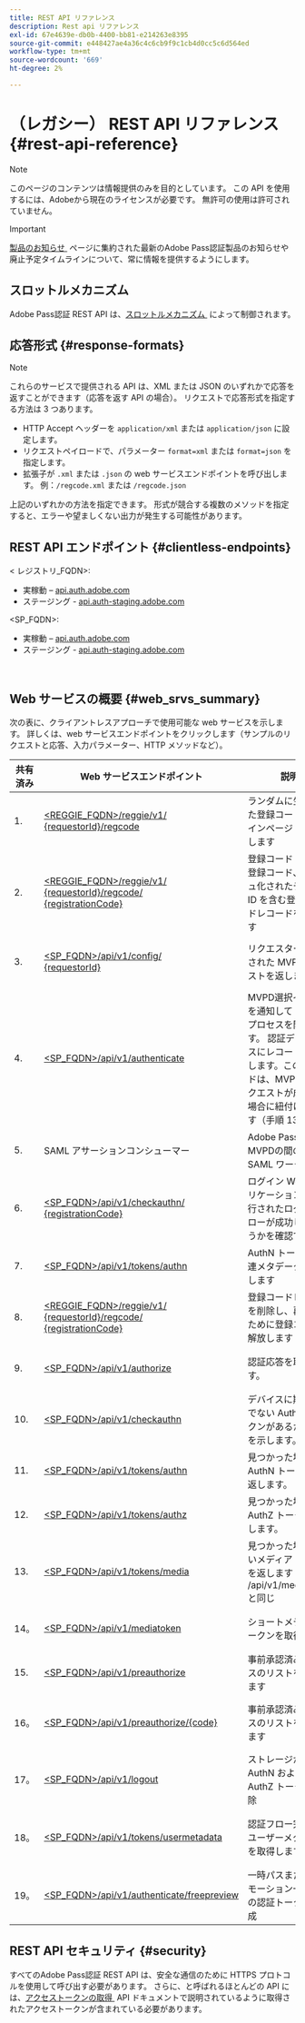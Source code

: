 ```yaml
---
title: REST API リファレンス
description: Rest api リファレンス
exl-id: 67e4639e-db0b-4400-bb81-e214263e8395
source-git-commit: e448427ae4a36c4c6cb9f9c1cb4d0cc5c6d564ed
workflow-type: tm+mt
source-wordcount: '669'
ht-degree: 2%

---
```


# （レガシー） REST API リファレンス {#rest-api-reference}

>[!NOTE]
>
>このページのコンテンツは情報提供のみを目的としています。 この API を使用するには、Adobeから現在のライセンスが必要です。 無許可の使用は許可されていません。

>[!IMPORTANT]
>
> [&#x200B; 製品のお知らせ &#x200B;](/help/authentication/product-announcements.md) ページに集約された最新のAdobe Pass認証製品のお知らせや廃止予定タイムラインについて、常に情報を提供するようにします。

## スロットルメカニズム

Adobe Pass認証 REST API は、[&#x200B; スロットルメカニズム &#x200B;](/help/authentication/integration-guide-programmers/throttling-mechanism.md) によって制御されます。

## 応答形式 {#response-formats}


>[!NOTE]
>
> これらのサービスで提供される API は、XML または JSON のいずれかで応答を返すことができます（応答を返す API の場合）。 リクエストで応答形式を指定する方法は 3 つあります。
>
>* HTTP Accept ヘッダーを `application/xml` または `application/json` に設定します。
>* リクエストペイロードで、パラメーター `format=xml` または `format=json` を指定します。
>* 拡張子が `.xml` または `.json` の web サービスエンドポイントを呼び出します。 例：`/regcode.xml` または `/regcode.json`
>
>上記のいずれかの方法を指定できます。 形式が競合する複数のメソッドを指定すると、エラーや望ましくない出力が発生する可能性があります。

## REST API エンドポイント {#clientless-endpoints}

&lt; レジストリ_FQDN>:

* 実稼動 – [api.auth.adobe.com](http://api.auth.adobe.com/)
* ステージング - [api.auth-staging.adobe.com](http://api.auth-staging.adobe.com/)

&lt;SP_FQDN>:

* 実稼動 – [api.auth.adobe.com](http://api.auth.adobe.com/)
* ステージング - [api.auth-staging.adobe.com](http://api.auth-staging.adobe.com/)

</br>


## Web サービスの概要 {#web_srvs_summary}

次の表に、クライアントレスアプローチで使用可能な web サービスを示します。 詳しくは、web サービスエンドポイントをクリックします（サンプルのリクエストと応答、入力パラメーター、HTTP メソッドなど）。


| 共有済み | Web サービスエンドポイント | 説明 | <!--[Diag.  </br>Ref](http://tve.helpdocsonline.com/api-reference-v2-test#illustration)-->。 | ホスト： | 呼び出し元 |
|-----|--------------------------------------------------------------------------------------------------------------------------------------------------------------------------------------------------|--------------------------------------------------------------------------------------------------------------------------------------------------------------------------------------------|---------------------------------------------------------------------------------------------|-----------------------------------------------------------|-----------------------------|
| 1. | [&lt;REGGIE_FQDN>/reggie/v1/ </br> {requestorId}/regcode](/help/authentication/integration-guide-programmers/legacy/rest-api-v1/apis/registration-code-request.md) | ランダムに生成された登録コードとログインページ URI を返します | 2 | Adobe </br>Reg コード サービス | スマートデバイス |
| 2. | [&lt;REGGIE_FQDN>/reggie/v1/ </br> {requestorId}/regcode/ </br> {registrationCode}](/help/authentication/integration-guide-programmers/legacy/rest-api-v1/apis/return-registration-record.md) | 登録コード UUID、登録コード、ハッシュ化されたデバイス ID を含む登録コードレコードを返します | 8 | Adobe </br>Reg コード サービス | Adobe Pass 認証 |
| 3. | [&lt;SP_FQDN>/api/v1/config/ </br> {requestorId}](/help/authentication/integration-guide-programmers/legacy/rest-api-v1/apis/provide-mvpd-list.md) | リクエスターに設定された MVPD のリストを返します | 5 | Adobe</br>Adobe Pass </br>authentication </br>Service | ログイン </br>Web </br>App |
| 4. | [&lt;SP_FQDN>/api/v1/authenticate](/help/authentication/integration-guide-programmers/legacy/rest-api-v1/apis/initiate-authentication.md) | MVPD選択イベントを通知して AuthN プロセスを開始します。 認証データベースにレコードを作成します。このレコードは、MVPDからリクエストが成功した場合に紐付けされます（手順 13） | 7 | Adobe</br>Adobe Pass </br>authentication </br>Service | ログイン </br>Web </br>App |
| 5. | SAML アサーションコンシューマー | Adobe Pass認証とMVPDの間の既存の SAML ワークフロー | 13 | Adobe Pass </br>authentication </br>Service | Adobe Pass 認証 |
| 6. | [&lt;SP_FQDN>/api/v1/checkauthn/ </br> {registrationCode}](/help/authentication/integration-guide-programmers/legacy/rest-api-v1/apis/check-authentication-flow-by-second-screen-web-app.md) | ログイン Web アプリケーションは、試行されたログインフローが成功したかどうかを確認できます |                                                                                             | Adobe Pass </br> 認証   </br> サービス | ログイン   </br>Web   </br> アプリ |
| 7. | [&lt;SP_FQDN>/api/v1/tokens/authn](/help/authentication/integration-guide-programmers/legacy/rest-api-v1/apis/retrieve-authentication-token.md) | AuthN トークン関連メタデータを取得します | 15 | Adobe Pass </br>authentication </br>Service | スマートデバイス |
| 8. | [&lt;REGGIE_FQDN>/reggie/v1/ </br> {requestorId}/regcode/ </br> {registrationCode}](/help/authentication/integration-guide-programmers/legacy/rest-api-v1/apis/delete-registration-record.md) | 登録コードレコードを削除し、再利用のために登録コードを解放します | 16 | Adobe </br>Reg コード サービス | Adobe Pass 認証 |
| 9. | [&lt;SP_FQDN>/api/v1/authorize](/help/authentication/integration-guide-programmers/legacy/rest-api-v1/apis/initiate-authorization.md) | 認証応答を取得します。 | 17 | Adobe Pass </br>authentication </br>Service | スマートデバイス |
| 10. | [&lt;SP_FQDN>/api/v1/checkauthn](/help/authentication/integration-guide-programmers/legacy/rest-api-v1/apis/check-authentication-token.md) | デバイスに期限切れでない AuthN トークンがあるかどうかを示します。 |                                                                                             | Adobe Pass </br>authentication </br>Service | スマートデバイス |
| 11. | [&lt;SP_FQDN>/api/v1/tokens/authn](/help/authentication/integration-guide-programmers/legacy/rest-api-v1/apis/retrieve-authentication-token.md) | 見つかった場合は、AuthN トークンを返します。 |                                                                                             | Adobe Pass </br>authentication </br>Service | スマートデバイス |
| 12. | [&lt;SP_FQDN>/api/v1/tokens/authz](/help/authentication/integration-guide-programmers/legacy/rest-api-v1/apis/retrieve-authorization-token.md) | 見つかった場合は、AuthZ トークンを返します。 |                                                                                             | Adobe Pass </br>authentication </br>Service | スマートデバイス |
| 13. | [&lt;SP_FQDN>/api/v1/tokens/media](/help/authentication/integration-guide-programmers/legacy/rest-api-v1/apis/obtain-short-media-token.md) | 見つかった場合、短いメディアトークンを返します – /api/v1/mediatoken と同じ |                                                                                             | Adobe Pass </br>authentication </br>Service | スマートデバイス |
| 14。 | [&lt;SP_FQDN>/api/v1/mediatoken](/help/authentication/integration-guide-programmers/legacy/rest-api-v1/apis/obtain-short-media-token.md) | ショートメディアトークンを取得 |                                                                                             | Adobe Pass </br>authentication </br>Service | スマートデバイス |
| 15. | [&lt;SP_FQDN>/api/v1/preauthorize](/help/authentication/integration-guide-programmers/legacy/rest-api-v1/apis/retrieve-list-of-preauthorized-resources.md) | 事前承認済みリソースのリストを取得します |                                                                                             | Adobe Pass </br>authentication </br>Service | スマートデバイス |
| 16。 | [&lt;SP_FQDN>/api/v1/preauthorize/{code}](/help/authentication/integration-guide-programmers/legacy/rest-api-v1/apis/retrieve-list-of-preauthorized-resources-by-second-screen-web-app.md) | 事前承認済みリソースのリストを取得します |                                                                                             | Adobe Pass </br>authentication </br>Service | ログイン Web アプリ |
| 17。 | [&lt;SP_FQDN>/api/v1/logout](/help/authentication/integration-guide-programmers/legacy/rest-api-v1/apis/initiate-logout.md) | ストレージからの AuthN および AuthZ トークンの削除 |                                                                                             | Adobe Pass </br> 認証   </br> サービス | スマートデバイス |
| 18。 | [&lt;SP_FQDN>/api/v1/tokens/usermetadata](/help/authentication/integration-guide-programmers/legacy/rest-api-v1/apis/user-metadata.md) | 認証フロー完了後にユーザーメタデータを取得します | 該当なし | 該当なし | スマートデバイス |
| 19。 | [&lt;SP_FQDN>/api/v1/authenticate/freepreview](/help/authentication/integration-guide-programmers/legacy/rest-api-v1/apis/free-preview-for-temp-pass-and-promotional-temp-pass.md) | 一時パスまたはプロモーション一時パスの認証トークンの作成 | 該当なし | Adobe Pass </br>authentication </br>Service | スマートデバイス |


## REST API セキュリティ {#security}

すべてのAdobe Pass認証 REST API は、安全な通信のために HTTPS プロトコルを使用して呼び出す必要があります。 さらに、と呼ばれるほとんどの API には、[&#x200B; アクセストークンの取得 &#x200B;](../../rest-apis/rest-api-dcr/apis/dynamic-client-registration-apis-retrieve-access-token.md) API ドキュメントで説明されているように取得されたアクセストークンが含まれている必要があります。
